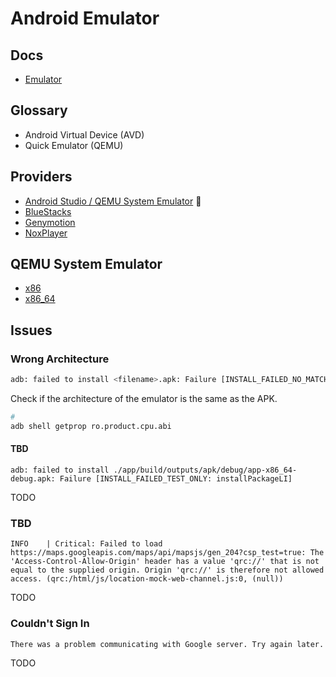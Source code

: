# Android Emulator

## Docs

- [Emulator](https://developer.android.com/studio/run/emulator)

## Glossary

- Android Virtual Device (AVD)
- Quick Emulator (QEMU)

## Providers

- [Android Studio / QEMU System Emulator](#qemu-system-emulator) 🌟
- [BlueStacks](/bluestacks.md)
- [Genymotion](/genymotion.md)
- [NoxPlayer](/noxplayer.md)

## QEMU System Emulator

- [x86](./x86.md)
- [x86_64](./x86_64.md)

## Issues

### Wrong Architecture

```sh
adb: failed to install <filename>.apk: Failure [INSTALL_FAILED_NO_MATCHING_ABIS: Failed to extract native libraries, res=-113]
```

Check if the architecture of the emulator is the same as the APK.

```sh
#
adb shell getprop ro.product.cpu.abi
```

#### TBD

```log
adb: failed to install ./app/build/outputs/apk/debug/app-x86_64-debug.apk: Failure [INSTALL_FAILED_TEST_ONLY: installPackageLI]
```

TODO

### TBD

```log
INFO    | Critical: Failed to load https://maps.googleapis.com/maps/api/mapsjs/gen_204?csp_test=true: The 'Access-Control-Allow-Origin' header has a value 'qrc://' that is not equal to the supplied origin. Origin 'qrc://' is therefore not allowed access. (qrc:/html/js/location-mock-web-channel.js:0, (null))
```

TODO

### Couldn't Sign In

```log
There was a problem communicating with Google server. Try again later.
```

TODO
